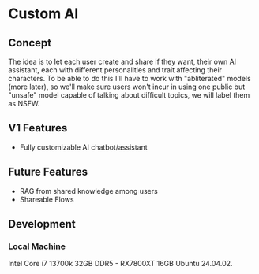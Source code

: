 # Custom AI

## Concept
The idea is to let each user create and share if they want, their own AI assistant, each with different personalities and trait affecting their characters.
To be able to do this I'll have to work with "abliterated" models (more later), so we'll make sure users won't incur in using one public but "unsafe" model capable of talking about difficult topics, we will label them as NSFW.

## V1 Features
 - Fully customizable AI chatbot/assistant 

## Future Features
 - RAG from shared knowledge among users
 - Shareable Flows

## Development

### Local Machine
Intel Core i7 13700k 32GB DDR5 - RX7800XT 16GB
Ubuntu 24.04.02.